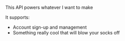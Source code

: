 This API powers whatever I want to make

It supports:

- Account sign-up and management
- Something really cool that will blow your socks off